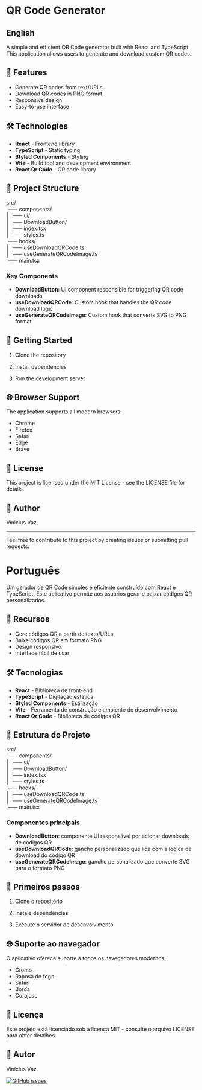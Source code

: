 # QR Code Generator

## English

A simple and efficient QR Code generator built with React and TypeScript. This application allows users to generate and download custom QR codes.

## 🚀 Features

- Generate QR codes from text/URLs
- Download QR codes in PNG format
- Responsive design
- Easy-to-use interface

## 🛠️ Technologies

- **React** - Frontend library
- **TypeScript** - Static typing
- **Styled Components** - Styling
- **Vite** - Build tool and development environment
- **React Qr Code** - QR code library

## 📁 Project Structure

src/  
├── components/  
│ └── ui/  
│ └── DownloadButton/  
│ ├── index.tsx  
│ └── styles.ts  
├── hooks/  
│ ├── useDownloadQRCode.ts  
│ └── useGenerateQRCodeImage.ts  
└── main.tsx  

### Key Components

- **DownloadButton**: UI component responsible for triggering QR code downloads
- **useDownloadQRCode**: Custom hook that handles the QR code download logic
- **useGenerateQRCodeImage**: Custom hook that converts SVG to PNG format

## 🚀 Getting Started

1. Clone the repository

2. Install dependencies

3. Run the development server

## 🌐 Browser Support

The application supports all modern browsers:

- Chrome
- Firefox
- Safari
- Edge
- Brave

## 📝 License

This project is licensed under the MIT License - see the LICENSE file for details.

## 👤 Author

Vinicius Vaz

---

Feel free to contribute to this project by creating issues or submitting pull requests.

# Português 

Um gerador de QR Code simples e eficiente construído com React e TypeScript. Este aplicativo permite aos usuários gerar e baixar códigos QR personalizados.

## 🚀 Recursos

- Gere códigos QR a partir de texto/URLs
- Baixe códigos QR em formato PNG
- Design responsivo
- Interface fácil de usar

## 🛠️ Tecnologias

- **React** - Biblioteca de front-end
- **TypeScript** - Digitação estática
- **Styled Components** - Estilização
- **Vite** - Ferramenta de construção e ambiente de desenvolvimento
- **React Qr Code** - Biblioteca de códigos QR

## 📁 Estrutura do Projeto

src/  
├── components/  
│ └── ui/  
│ └── DownloadButton/  
│ ├── index.tsx  
│ └── styles.ts  
├── hooks/  
│ ├── useDownloadQRCode.ts  
│ └── useGenerateQRCodeImage.ts  
└── main.tsx  

### Componentes principais

- **DownloadButton**: componente UI responsável por acionar downloads de códigos QR
- **useDownloadQRCode**: gancho personalizado que lida com a lógica de download do código QR
- **useGenerateQRCodeImage**: gancho personalizado que converte SVG para o formato PNG

## 🚀 Primeiros passos

1. Clone o repositório

2. Instale dependências

3. Execute o servidor de desenvolvimento

## 🌐 Suporte ao navegador

O aplicativo oferece suporte a todos os navegadores modernos:

- Cromo
- Raposa de fogo
- Safári
- Borda
- Corajoso

## 📝 Licença

Este projeto está licenciado sob a licença MIT - consulte o arquivo LICENSE para obter detalhes.

## 👤 Autor

Vinícius Vaz

[![GitHub issues](https://img.shields.io/github/issues/viniciusagvaz/qr-code-generator)](https://github.com/viniciusagvaz/qr-code-generator/issues)
